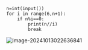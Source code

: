 ```
n=int(input())
for i in range(6,n+1):
    if n%i==0:
        print(n//i)
        break
```

![image-20241013022636841](C:\Users\huawei\AppData\Roaming\Typora\typora-user-images\image-20241013022636841.png)